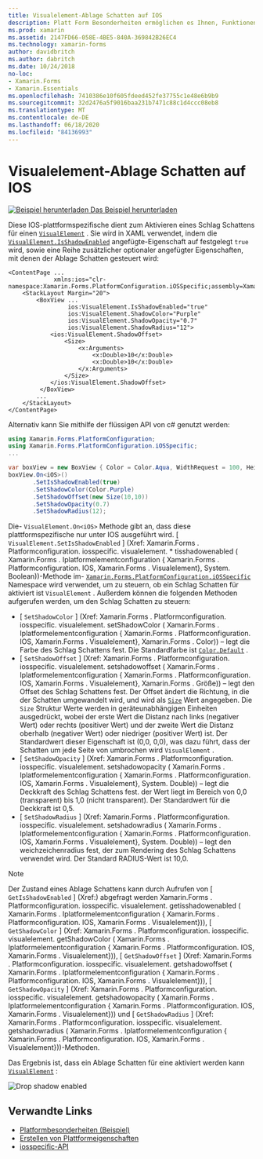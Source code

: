 ```yaml
---
title: Visualelement-Ablage Schatten auf IOS
description: Platt Form Besonderheiten ermöglichen es Ihnen, Funktionen zu nutzen, die nur auf einer bestimmten Plattform verfügbar sind, ohne dass benutzerdefinierte Renderer oder Effekte implementiert werden. In diesem Artikel wird erläutert, wie Sie die plattformspezifische IOS-Anwendung verwenden, die einen Schlag Schatten für ein visualelement ermöglicht.
ms.prod: xamarin
ms.assetid: 2147FD66-058E-4BE5-840A-369842B26EC4
ms.technology: xamarin-forms
author: davidbritch
ms.author: dabritch
ms.date: 10/24/2018
no-loc:
- Xamarin.Forms
- Xamarin.Essentials
ms.openlocfilehash: 7410386e10f605fdeed452fe37755c1e48e6b9b9
ms.sourcegitcommit: 32d2476a5f9016baa231b7471c88c1d4ccc08eb8
ms.translationtype: MT
ms.contentlocale: de-DE
ms.lasthandoff: 06/18/2020
ms.locfileid: "84136993"
---
```

# <a name="visualelement-drop-shadows-on-ios"></a>Visualelement-Ablage Schatten auf IOS

[![Beispiel herunterladen](~/media/shared/download.png) Das Beispiel herunterladen](https://docs.microsoft.com/samples/xamarin/xamarin-forms-samples/userinterface-platformspecifics)

Diese IOS-plattformspezifische dient zum Aktivieren eines Schlag Schattens für einen [`VisualElement`](xref:Xamarin.Forms.VisualElement) . Sie wird in XAML verwendet, indem die [`VisualElement.IsShadowEnabled`](xref:Xamarin.Forms.PlatformConfiguration.iOSSpecific.VisualElement.IsShadowEnabledProperty) angefügte-Eigenschaft auf festgelegt `true` wird, sowie eine Reihe zusätzlicher optionaler angefügter Eigenschaften, mit denen der Ablage Schatten gesteuert wird:

```xaml
<ContentPage ...
             xmlns:ios="clr-namespace:Xamarin.Forms.PlatformConfiguration.iOSSpecific;assembly=Xamarin.Forms.Core">
    <StackLayout Margin="20">
        <BoxView ...
                 ios:VisualElement.IsShadowEnabled="true"
                 ios:VisualElement.ShadowColor="Purple"
                 ios:VisualElement.ShadowOpacity="0.7"
                 ios:VisualElement.ShadowRadius="12">
            <ios:VisualElement.ShadowOffset>
                <Size>
                    <x:Arguments>
                        <x:Double>10</x:Double>
                        <x:Double>10</x:Double>
                    </x:Arguments>
                </Size>
            </ios:VisualElement.ShadowOffset>
         </BoxView>
        ...
    </StackLayout>
</ContentPage>
```

Alternativ kann Sie mithilfe der flüssigen API von c# genutzt werden:

```csharp
using Xamarin.Forms.PlatformConfiguration;
using Xamarin.Forms.PlatformConfiguration.iOSSpecific;
...

var boxView = new BoxView { Color = Color.Aqua, WidthRequest = 100, HeightRequest = 100 };
boxView.On<iOS>()
       .SetIsShadowEnabled(true)
       .SetShadowColor(Color.Purple)
       .SetShadowOffset(new Size(10,10))
       .SetShadowOpacity(0.7)
       .SetShadowRadius(12);
```

Die- `VisualElement.On<iOS>` Methode gibt an, dass diese plattformspezifische nur unter IOS ausgeführt wird. [ `VisualElement.SetIsShadowEnabled` ] (Xref: Xamarin.Forms . Platformconfiguration. iosspecific. visualelement. * tisshadowenabled ( Xamarin.Forms . Iplatformelementconfiguration { Xamarin.Forms . Platformconfiguration. IOS, Xamarin.Forms . Visualelement}, System. Boolean))-Methode im- [`Xamarin.Forms.PlatformConfiguration.iOSSpecific`](xref:Xamarin.Forms.PlatformConfiguration.iOSSpecific) Namespace wird verwendet, um zu steuern, ob ein Schlag Schatten für aktiviert ist `VisualElement` . Außerdem können die folgenden Methoden aufgerufen werden, um den Schlag Schatten zu steuern:

- [ `SetShadowColor` ] (Xref: Xamarin.Forms . Platformconfiguration. iosspecific. visualelement. setShadowColor ( Xamarin.Forms . Iplatformelementconfiguration { Xamarin.Forms . Platformconfiguration. IOS, Xamarin.Forms . Visualelement}, Xamarin.Forms . Color)) – legt die Farbe des Schlag Schattens fest. Die Standardfarbe ist [`Color.Default`](xref:Xamarin.Forms.Color.Default*) .
- [ `SetShadowOffset` ] (Xref: Xamarin.Forms . Platformconfiguration. iosspecific. visualelement. setshadowoffset ( Xamarin.Forms . Iplatformelementconfiguration { Xamarin.Forms . Platformconfiguration. IOS, Xamarin.Forms . Visualelement}, Xamarin.Forms . Größe)) – legt den Offset des Schlag Schattens fest. Der Offset ändert die Richtung, in die der Schatten umgewandelt wird, und wird als [`Size`](xref:Xamarin.Forms.Size) Wert angegeben. Die `Size` Struktur Werte werden in geräteunabhängigen Einheiten ausgedrückt, wobei der erste Wert die Distanz nach links (negativer Wert) oder rechts (positiver Wert) und der zweite Wert die Distanz oberhalb (negativer Wert) oder niedriger (positiver Wert) ist. Der Standardwert dieser Eigenschaft ist (0,0, 0,0), was dazu führt, dass der Schatten um jede Seite von umbrochen wird `VisualElement` .
- [ `SetShadowOpacity` ] (Xref: Xamarin.Forms . Platformconfiguration. iosspecific. visualelement. setshadowopacity ( Xamarin.Forms . Iplatformelementconfiguration { Xamarin.Forms . Platformconfiguration. IOS, Xamarin.Forms . Visualelement}, System. Double)) – legt die Deckkraft des Schlag Schattens fest. der Wert liegt im Bereich von 0,0 (transparent) bis 1,0 (nicht transparent). Der Standardwert für die Deckkraft ist 0,5.
- [ `SetShadowRadius` ] (Xref: Xamarin.Forms . Platformconfiguration. iosspecific. visualelement. setshadowradius ( Xamarin.Forms . Iplatformelementconfiguration { Xamarin.Forms . Platformconfiguration. IOS, Xamarin.Forms . Visualelement}, System. Double)) – legt den weichzeichenradius fest, der zum Rendering des Schlag Schattens verwendet wird. Der Standard RADIUS-Wert ist 10,0.

> [!NOTE]
> Der Zustand eines Ablage Schattens kann durch Aufrufen von [ `GetIsShadowEnabled` ] (Xref:) abgefragt werden Xamarin.Forms . Platformconfiguration. iosspecific. visualelement. getisshadowenabled ( Xamarin.Forms . Iplatformelementconfiguration { Xamarin.Forms . Platformconfiguration. IOS, Xamarin.Forms . Visualelement})), [ `GetShadowColor` ] (Xref: Xamarin.Forms . Platformconfiguration. iosspecific. visualelement. getShadowColor ( Xamarin.Forms . Iplatformelementconfiguration { Xamarin.Forms . Platformconfiguration. IOS, Xamarin.Forms . Visualelement})), [ `GetShadowOffset` ] (Xref: Xamarin.Forms . Platformconfiguration. iosspecific. visualelement. getshadowoffset ( Xamarin.Forms . Iplatformelementconfiguration { Xamarin.Forms . Platformconfiguration. IOS, Xamarin.Forms . Visualelement})), [ `GetShadowOpacity` ] (Xref: Xamarin.Forms . Platformconfiguration. iosspecific. visualelement. getshadowopacity ( Xamarin.Forms . Iplatformelementconfiguration { Xamarin.Forms . Platformconfiguration. IOS, Xamarin.Forms . Visualelement})) und [ `GetShadowRadius` ] (Xref: Xamarin.Forms . Platformconfiguration. iosspecific. visualelement. getshadowradius ( Xamarin.Forms . Iplatformelementconfiguration { Xamarin.Forms . Platformconfiguration. IOS, Xamarin.Forms . Visualelement}))-Methoden.

Das Ergebnis ist, dass ein Ablage Schatten für eine aktiviert werden kann [`VisualElement`](xref:Xamarin.Forms.VisualElement) :

![](drop-shadow-images/drop-shadow.png "Drop shadow enabled")

## <a name="related-links"></a>Verwandte Links

- [Platformbesonderheiten (Beispiel)](https://docs.microsoft.com/samples/xamarin/xamarin-forms-samples/userinterface-platformspecifics)
- [Erstellen von Plattformeigenschaften](~/xamarin-forms/platform/platform-specifics/index.md#creating-platform-specifics)
- [iosspecific-API](xref:Xamarin.Forms.PlatformConfiguration.iOSSpecific)

